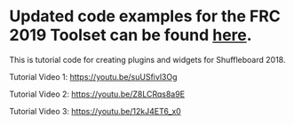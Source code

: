 # Updated code examples for the FRC 2019 Toolset can be found [here](https://github.com/nleach999/Vortx3735.Shuffleboard.2019.WidgetTutorial).



This is tutorial code for creating plugins and widgets for Shuffleboard 2018.  

Tutorial Video 1: https://youtu.be/suUSfivl3Og

Tutorial Video 2: https://youtu.be/Z8LCRqs8a9E

Tutorial Video 3: https://youtu.be/12kJ4ET6_x0

